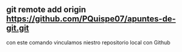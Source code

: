 ## git remote add origin https://github.com/PQuispe07/apuntes-de-git.git

con este comando vinculamos niestro repositorio local con Github